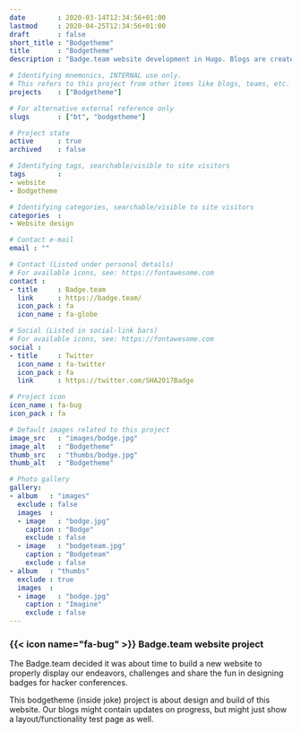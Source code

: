 ```yaml
---
date        : 2020-03-14T12:34:56+01:00
lastmod     : 2020-04-25T12:34:56+01:00
draft       : false
short_title : "Bodgetheme"
title       : "Bodgetheme"
description : "Badge.team website development in Hugo. Blogs are created to test for the proper behaviour of new functionality."

# Identifying mnemonics, INTERNAL use only.
# This refers to this project from other items like blogs, teams, etc.
projects    : ["Bodgetheme"]

# For alternative external reference only
slugs       : ["bt", "bodgetheme"]

# Project state
active      : true
archived    : false

# Identifying tags, searchable/visible to site visitors
tags        :
- website
- Bodgetheme

# Identifying categories, searchable/visible to site visitors
categories  :
- Website design

# Contact e-mail
email : ""

# Contact (Listed under personal details)
# For available icons, see: https://fontawesome.com
contact :
- title     : Badge.team
  link      : https://badge.team/
  icon_pack : fa
  icon_name : fa-globe

# Social (Listed in social-link bars)
# For available icons, see: https://fontawesome.com
social :
- title     : Twitter
  icon_name : fa-twitter
  icon_pack : fa
  link      : https://twitter.com/SHA2017Badge

# Project icon
icon_name : fa-bug
icon_pack : fa

# Default images related to this project
image_src   : "images/bodge.jpg"
image_alt   : "Bodgetheme"
thumb_src   : "thumbs/bodge.jpg"
thumb_alt   : "Bodgetheme"

# Photo gallery
gallery:
- album   : "images"
  exclude : false
  images  :
  - image   : "bodge.jpg"
    caption : "Bodge"
    exclude : false
  - image   : "bodgeteam.jpg"
    caption : "Bodgeteam"
    exclude : false
- album   : "thumbs"
  exclude : true
  images  :
  - image   : "bodge.jpg"
    caption : "Imagine"
    exclude : false
---
```


### {{< icon name="fa-bug" >}} Badge.team website project

The Badge.team decided it was about time to build a new website to properly display our endeavors, challenges and share the fun in designing badges for hacker conferences.

This bodgetheme (inside joke) project is about design and build of this website. Our blogs might contain updates on progress, but might just show a layout/functionality test page as well.
